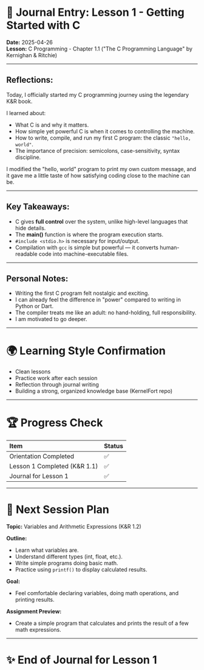 # 📓 Journal Entry: Lesson 1 - Getting Started with C

**Date:** 2025-04-26  
**Lesson:** C Programming - Chapter 1.1 ("The C Programming Language" by Kernighan & Ritchie)

---

## Reflections:

Today, I officially started my C programming journey using the legendary K&R book.

I learned about:

- What C is and why it matters.
- How simple yet powerful C is when it comes to controlling the machine.
- How to write, compile, and run my first C program: the classic `"hello, world"`.
- The importance of precision: semicolons, case-sensitivity, syntax discipline.

I modified the "hello, world" program to print my own custom message, and it gave me a little taste of how satisfying coding close to the machine can be.

---

## Key Takeaways:

- C gives **full control** over the system, unlike high-level languages that hide details.
- The **main()** function is where the program execution starts.
- `#include <stdio.h>` is necessary for input/output.
- Compilation with `gcc` is simple but powerful — it converts human-readable code into machine-executable files.

---

## Personal Notes:

- Writing the first C program felt nostalgic and exciting.
- I can already feel the difference in "power" compared to writing in Python or Dart.
- The compiler treats me like an adult: no hand-holding, full responsibility.
- I am motivated to go deeper.

---

# 🌍 Learning Style Confirmation

- Clean lessons
- Practice work after each session
- Reflection through journal writing
- Building a strong, organized knowledge base (KernelFort repo)

---

# 🏆 Progress Check

| Item                         | Status |
| :--------------------------- | :----- |
| Orientation Completed        | ✅     |
| Lesson 1 Completed (K&R 1.1) | ✅     |
| Journal for Lesson 1         | ✅     |

---

# 📅 Next Session Plan

**Topic:** Variables and Arithmetic Expressions (K&R 1.2)

**Outline:**

- Learn what variables are.
- Understand different types (int, float, etc.).
- Write simple programs doing basic math.
- Practice using `printf()` to display calculated results.

**Goal:**

- Feel comfortable declaring variables, doing math operations, and printing results.

**Assignment Preview:**

- Create a simple program that calculates and prints the result of a few math expressions.

---

# ✨ End of Journal for Lesson 1
